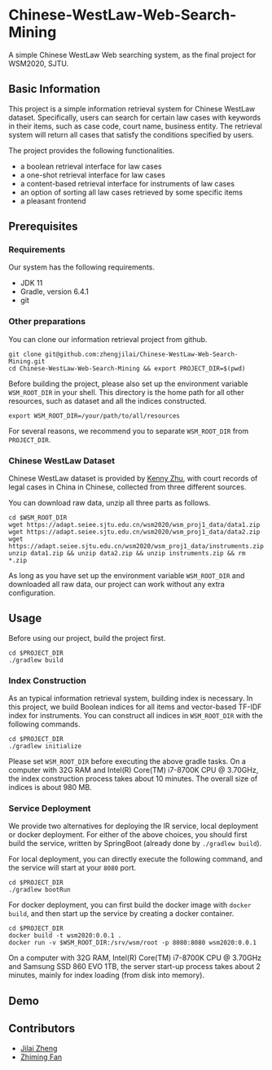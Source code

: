# Chinese-WestLaw-Web-Search-Mining
A simple Chinese WestLaw Web searching system, as the final project for WSM2020, SJTU.

## Basic Information
This project is a simple information retrieval system for Chinese WestLaw dataset.
Specifically, users can search for certain law cases with keywords in their items, 
such as case code, court name, business entity. 
The retrieval system will return all cases that satisfy the conditions specified by users.

The project provides the following functionalities.
- a boolean retrieval interface for law cases
- a one-shot retrieval interface for law cases
- a content-based retrieval interface for instruments of law cases
- an option of sorting all law cases retrieved by some specific items
- a pleasant frontend

## Prerequisites

### Requirements
Our system has the following requirements.
- JDK 11
- Gradle, version 6.4.1
- git

### Other preparations

You can clone our information retrieval project from github.
```
git clone git@github.com:zhengjilai/Chinese-WestLaw-Web-Search-Mining.git
cd Chinese-WestLaw-Web-Search-Mining && export PROJECT_DIR=$(pwd)
```

Before building the project, please also set up the environment variable `WSM_ROOT_DIR` in your shell.
This directory is the home path for all other resources, such as dataset and all the indices constructed.

```
export WSM_ROOT_DIR=/your/path/to/all/resources
```

For several reasons, we recommend you to separate `WSM_ROOT_DIR` from `PROJECT_DIR`. 

### Chinese WestLaw Dataset
Chinese WestLaw dataset is provided by [Kenny Zhu](http://cs.sjtu.edu.cn/~kzhu/), 
with court records of legal cases in China in Chinese, collected from three different sources.

You can download raw data, unzip all three parts as follows.

```
cd $WSM_ROOT_DIR
wget https://adapt.seiee.sjtu.edu.cn/wsm2020/wsm_proj1_data/data1.zip
wget https://adapt.seiee.sjtu.edu.cn/wsm2020/wsm_proj1_data/data2.zip
wget https://adapt.seiee.sjtu.edu.cn/wsm2020/wsm_proj1_data/instruments.zip
unzip data1.zip && unzip data2.zip && unzip instruments.zip && rm *.zip
```

As long as you have set up the environment variable `WSM_ROOT_DIR` and downloaded all raw data, 
our project can work without any extra configuration.

## Usage

Before using our project, build the project first.

```
cd $PROJECT_DIR
./gradlew build
```

### Index Construction

As an typical information retrieval system, building index is necessary. 
In this project, we build Boolean indices for all items and vector-based TF-IDF index for instruments.
You can construct all indices in `WSM_ROOT_DIR` with the following commands. 

```
cd $PROJECT_DIR
./gradlew initialize
```

Please set `WSM_ROOT_DIR` before executing the above gradle tasks. 
On a computer with 32G RAM and Intel(R) Core(TM) i7-8700K CPU @ 3.70GHz, 
the index construction process takes about 10 minutes.
The overall size of indices is about 980 MB.

### Service Deployment

We provide two alternatives for deploying the IR service, local deployment or docker deployment.
For either of the above choices, 
you should first build the service, written by SpringBoot (already done by `./gradlew build`).


For local deployment, you can directly execute the following command, 
and the service will start at your `8080` port.

```shell
cd $PROJECT_DIR
./gradlew bootRun
```

For docker deployment, you can first build the docker image with `docker build`,
and then start up the service by creating a docker container.

```
cd $PROJECT_DIR
docker build -t wsm2020:0.0.1 .
docker run -v $WSM_ROOT_DIR:/srv/wsm/root -p 8080:8080 wsm2020:0.0.1 
```

On a computer with 32G RAM, Intel(R) Core(TM) i7-8700K CPU @ 3.70GHz and Samsung SSD 860 EVO 1TB,
the server start-up process takes about 2 minutes, mainly for index loading (from disk into memory).

## Demo





## Contributors
- [Jilai Zheng](https://github.com/zhengjilai)
- [Zhiming Fan](https://github.com/Lyears)

